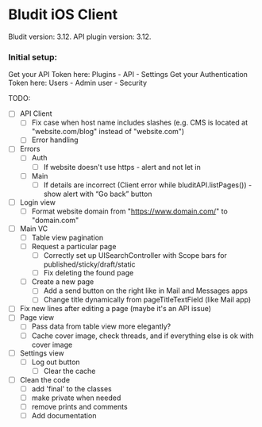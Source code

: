 #  Bludit iOS Client

Bludit version: 3.12. 
API plugin version: 3.12.

### Initial setup:
Get your API Token here:
Plugins - API - Settings
Get your Authentication Token here:
Users - Admin user - Security

TODO:
- [ ] API Client
    - [ ] Fix case when host name includes slashes (e.g. CMS is located at "website.com/blog" instead of "website.com")
    - [ ] Error handling
- [ ] Errors
    - [ ] Auth
        - [ ] If website doesn't use https - alert and not let in
    - [ ] Main
        - [ ] If details are incorrect (Client error while bluditAPI.listPages()) - show alert with “Go back” button
- [ ] Login view
    - [ ] Format website domain from "https://www.domain.com/" to "domain.com"
- [ ] Main VC
    - [ ] Table view pagination
    - [ ] Request a particular page
        - [ ] Correctly set up UISearchController with Scope bars for published/sticky/draft/static
        - [ ] Fix deleting the found page
    - [ ] Create a new page
        - [ ] Add a send button on the right like in Mail and Messages apps
        - [ ] Change title dynamically from pageTitleTextField (like Mail app)
- [ ] Fix new lines after editing a page (maybe it's an API issue)
- [ ] Page view
    - [ ] Pass data from table view more elegantly?
    - [ ] Cache cover image, check threads, and if everything else is ok with cover image
- [ ] Settings view
    - [ ] Log out button
        - [ ] Clear the cache
- [ ] Clean the code
    - [ ] add 'final' to the classes
    - [ ] make private when needed
    - [ ] remove prints and comments
    - [ ] Add documentation
